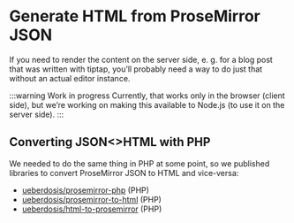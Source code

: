 # Generate HTML from ProseMirror JSON

If you need to render the content on the server side, e. g. for a blog post that was written with tiptap, you’ll probably need a way to do just that without an actual editor instance.

:::warning Work in progress
Currently, that works only in the browser (client side), but we’re working on making this available to Node.js (to use it on the server side).
:::

<demo name="Api/Schema" />

## Converting JSON<>HTML with PHP

We needed to do the same thing in PHP at some point, so we published libraries to convert ProseMirror JSON to HTML and vice-versa:

* [ueberdosis/prosemirror-php](https://github.com/ueberdosis/prosemirror-php) (PHP)
* [ueberdosis/prosemirror-to-html](https://github.com/ueberdosis/prosemirror-to-html) (PHP)
* [ueberdosis/html-to-prosemirror](https://github.com/ueberdosis/html-to-prosemirror) (PHP)
